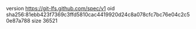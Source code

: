 version https://git-lfs.github.com/spec/v1
oid sha256:81ebb423f7369c3ffd5810cac4419920d24c8a078cfc7bc76e04c2c50e87a788
size 36521
